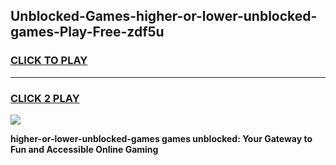 
## Unblocked-Games-higher-or-lower-unblocked-games-Play-Free-zdf5u
<h3>
<a href="https://premium76.site?title=higher-or-lower-unblocked-games&ref=17A">CLICK TO PLAY</a></h3>
<hr>

<h3>
<a href="https://premium76.site?title=higher-or-lower-unblocked-games&ref=17A">CLICK 2 PLAY</a>
  
</h3>

<a href="https://premium76.site?title=higher-or-lower-unblocked-games&ref=17A"><img src="https://clearcache.store/games.png"></a>


**higher-or-lower-unblocked-games games unblocked: Your Gateway to Fun and Accessible Online Gaming**
